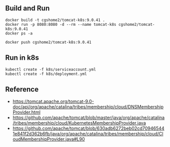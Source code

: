 


## Build and Run
```
docker build -t cgshome2/tomcat-k8s:9.0.41 . 
docker run -p 8080:8080 -d --rm --name tomcat-k8s cgshome2/tomcat-k8s:9.0.41
docker ps -a

docker push cgshome2/tomcat-k8s:9.0.41
```

## Run in k8s

```
kubectl create -f k8s/serviceaccount.yml
kubectl create -f k8s/deployment.yml
```

## Reference
- https://tomcat.apache.org/tomcat-9.0-doc/api/org/apache/catalina/tribes/membership/cloud/DNSMembershipProvider.html
- https://github.com/apache/tomcat/blob/master/java/org/apache/catalina/tribes/membership/cloud/KubernetesMembershipProvider.java
- https://github.com/apache/tomcat/blob/630adb6272beb02cd709465441e841f2d362b6fb/java/org/apache/catalina/tribes/membership/cloud/CloudMembershipProvider.java#L90
